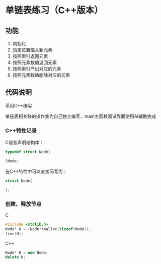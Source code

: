 # 单链表练习（C++版本）

## 功能

1. 初始化
2. 指定位置插入新元素
3. 按照索引返回元素
4. 按照元素数值返回元素
5. 按照索引产出对应的元素
6. 按照元素数值删除对应的元素

## 代码说明

采用C++编写

单链表相关联的操作集为自己独立编写，main主函数调试界面使用AI辅助完成

### C++特性记录

C语言声明结构体：

```c
typedef struct Node{

}Node;
```

在C++特性中可以直接简写为：

```c++
struct Node{

};
```

### 创建、释放节点

C

```c
#include <stdlib.h>
Node* H = (Node*)malloc(sizeof(Node));
free(H);
```

C++

```c++
Node* H = new Node;
delete H;
```

